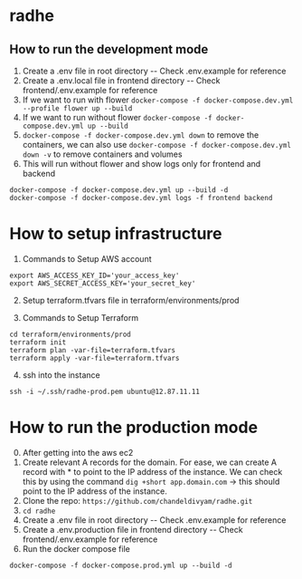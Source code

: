 # radhe

## How to run the development mode

1. Create a .env file in root directory -- Check .env.example for reference
2. Create a .env.local file in frontend directory -- Check frontend/.env.example for reference
3. If we want to run with flower `docker-compose -f docker-compose.dev.yml --profile flower up --build`
4. If we want to run without flower `docker-compose -f docker-compose.dev.yml up --build`
5. `docker-compose -f docker-compose.dev.yml down` to remove the containers, we can also use `docker-compose -f docker-compose.dev.yml down -v` to remove containers and volumes
6. This will run without flower and show logs only for frontend and backend
```
docker-compose -f docker-compose.dev.yml up --build -d
docker-compose -f docker-compose.dev.yml logs -f frontend backend
```

# How to setup infrastructure

1. Commands to Setup AWS account
```
export AWS_ACCESS_KEY_ID='your_access_key'
export AWS_SECRET_ACCESS_KEY='your_secret_key'
```

2. Setup terraform.tfvars file in terraform/environments/prod

3. Commands to Setup Terraform
```
cd terraform/environments/prod
terraform init
terraform plan -var-file=terraform.tfvars
terraform apply -var-file=terraform.tfvars
```

4. ssh into the instance
```
ssh -i ~/.ssh/radhe-prod.pem ubuntu@12.87.11.11
```

# How to run the production mode

0. After getting into the aws ec2
1. Create relevant A records for the domain. For ease, we can create A record with * to point to the IP address of the instance. We can check this by using the command `dig +short app.domain.com` -> this should point to the IP address of the instance.
2. Clone the repo: `https://github.com/chandeldivyam/radhe.git`
3. `cd radhe`
4. Create a .env file in root directory -- Check .env.example for reference
5. Create a .env.production file in frontend directory -- Check frontend/.env.example for reference
6. Run the docker compose file
```
docker-compose -f docker-compose.prod.yml up --build -d
```